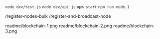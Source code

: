 `node dev/test.js`
`node dev/api.js`
`npm start`
`npm run node_1`

/register-nodes-bulk
/register-and-broadcast-node

readme/blockchain-1.png
readme/blockchain-2.png
readme/blockchain-3.png

